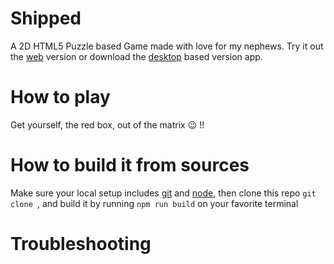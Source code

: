 # Shipped

A 2D HTML5 Puzzle based Game made with love for my nephews. Try it out the [web]() version or download the [desktop]() based version app.

# How to play

Get yourself, the red box, out of the matrix :wink: !!

# How to build it from sources

Make sure your local setup includes [git]() and [node](), then clone this repo `git clone `, and build it by running `npm run build` on your favorite terminal

# Troubleshooting
